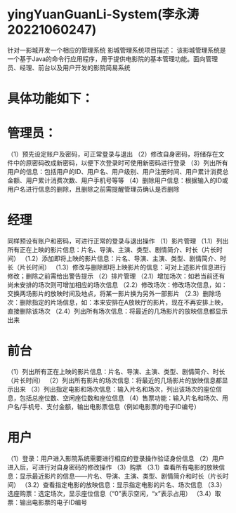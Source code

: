 # yingYuanGuanLi-System(李永涛20221060247)
针对一影城开发一个相应的管理系统
影城管理系统项目描述： 该影城管理系统是一个基于Java的命令行应用程序，用于提供电影院的基本管理功能。面向管理员、经理、前台以及用户开发的影院简易系统

# 具体功能如下：

# 管理员：
（1）预先设定账户及密码，可正常登录与退出
（2）修改自身密码，将储存在文件中的原密码改成新密码，以便下次登录时可使用新密码进行登录
（3）列出所有用户的信息：包括用户的ID、用户名、用户级别、用户注册时间、用户累计消费总金额、用户累计消费次数、用户手机号等等
（4）删除用户信息：根据输入的ID或用户名进行信息的删除，且删除之前需提醒管理员确认是否删除

# 经理
同样预设有账户和密码，可进行正常的登录与退出操作
（1）影片管理
       （1.1）列出所有正在上映的影片信息：片名、导演、主演、类型、剧情简介、时长（片长时间）
       （1.2）添加即将上映的影片信息：片名、导演、主演、类型、剧情简介、时长（片长时间）
       （1.3）修改与删除即将上映影片的信息：可对上述影片信息进行修改；删除之前需给出警告提示
  （2）排片管理
        （2.1）增加场次：如若当前还有尚未安排的场次则可增加相应的场次信息
        （2.2）修改场次：修改场次信息，如：交换两场影片的放映时间及地点，将某一影片换为另外一部影片
        （2.3）删除场次：删除指定的片场信息，如：本来安排在A放映厅的影片，现在不再安排上映，直接删除该场次
        （2.4）列出所有场次信息：将最近的几场影片的放映信息都显示出来

# 前台
（1）列出所有正在上映的影片信息：片名、导演、主演、类型、剧情简介、时长（片长时间）
（2）列出所有影片的场次信息：将最近的几场影片的放映信息都显示出来
（3）列出指定电影和场次信息：输入片名和场次，列出该场次的座位信息，包括总座位数、空闲座位数和座位信息
（4）售票功能：输入片名和场次、用户名/手机号、支付金额，输出电影票信息（例如电影票的电子ID编号）

# 用户
（1）登录：用户进入影院系统需要进行相应的登录操作验证身份信息
（2）用户进入后，可进行对自身密码的修改操作
（3）购票
      （3.1）查看所有电影的放映信息：显示最近影片的信息——片名、导演、主演、类型、剧情简介和时长（片长时间）
      （3.2）查看指定电影的放映信息：显示指定电影的片名、场次信息
      （3.3）选座购票：选定场次，显示座位信息（“0”表示空闲，“x”表示占用）
      （3.4）取票：输出电影票的电子ID编号
